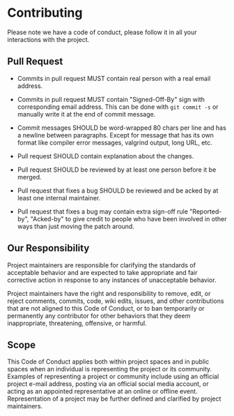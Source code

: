 # Contributing
Please note we have a code of conduct, please follow it in all your
interactions with the project.

## Pull Request

- Commits in pull request MUST contain real person with a real email
address.

- Commits in pull request MUST contain "Signed-Off-By" sign with
corresponding email address. This can be done with `git commit -s` or
manually write it at the end of commit message.

- Commit messages SHOULD be word-wrapped 80 chars per line and has a
newline between paragraphs. Except for message that has its own format
like compiler error messages, valgrind output, long URL, etc.

- Pull request SHOULD contain explanation about the changes.

- Pull request SHOULD be reviewed by at least one person before it be
merged.

- Pull request that fixes a bug SHOULD be reviewed and be acked by
at least one internal maintainer.

- Pull request that fixes a bug may contain extra sign-off rule
"Reported-by", "Acked-by" to give credit to people who have been
involved in other ways than just moving the patch around.


## Our Responsibility
Project maintainers are responsible for clarifying the standards of
acceptable behavior and are expected to take appropriate and fair
corrective action in response to any instances of unacceptable behavior.

Project maintainers have the right and responsibility to remove, edit,
or reject comments, commits, code, wiki edits, issues, and other
contributions that are not aligned to this Code of Conduct, or to ban
temporarily or permanently any contributor for other behaviors that they
deem inappropriate, threatening, offensive, or harmful.

## Scope
This Code of Conduct applies both within project spaces and in public
spaces when an individual is representing the project or its community.
Examples of representing a project or community include using an
official project e-mail address, posting via an official social media
account, or acting as an appointed representative at an online or
offline event. Representation of a project may be further defined and
clarified by project maintainers.
